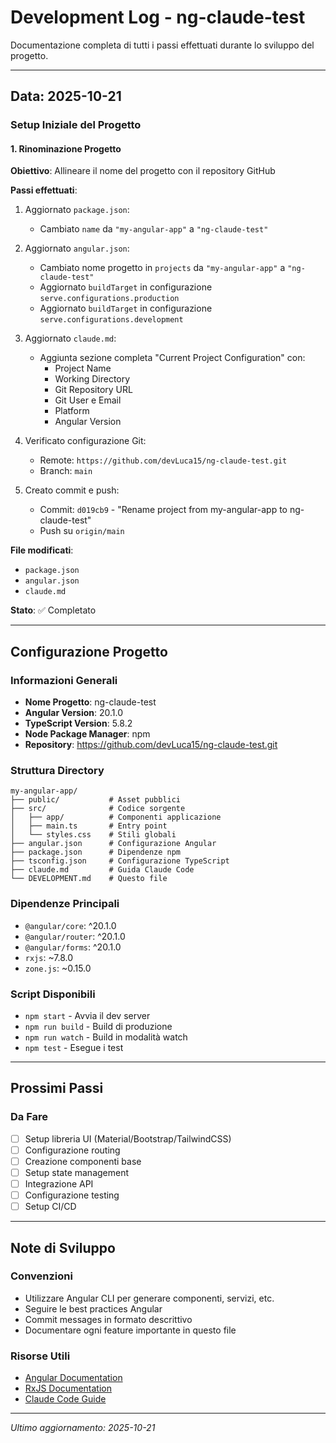 # Development Log - ng-claude-test

Documentazione completa di tutti i passi effettuati durante lo sviluppo del progetto.

---

## Data: 2025-10-21

### Setup Iniziale del Progetto

#### 1. Rinominazione Progetto
**Obiettivo**: Allineare il nome del progetto con il repository GitHub

**Passi effettuati**:
1. Aggiornato `package.json`:
   - Cambiato `name` da `"my-angular-app"` a `"ng-claude-test"`

2. Aggiornato `angular.json`:
   - Cambiato nome progetto in `projects` da `"my-angular-app"` a `"ng-claude-test"`
   - Aggiornato `buildTarget` in configurazione `serve.configurations.production`
   - Aggiornato `buildTarget` in configurazione `serve.configurations.development`

3. Aggiornato `claude.md`:
   - Aggiunta sezione completa "Current Project Configuration" con:
     - Project Name
     - Working Directory
     - Git Repository URL
     - Git User e Email
     - Platform
     - Angular Version

4. Verificato configurazione Git:
   - Remote: `https://github.com/devLuca15/ng-claude-test.git`
   - Branch: `main`

5. Creato commit e push:
   - Commit: `d019cb9` - "Rename project from my-angular-app to ng-claude-test"
   - Push su `origin/main`

**File modificati**:
- `package.json`
- `angular.json`
- `claude.md`

**Stato**: ✅ Completato

---

## Configurazione Progetto

### Informazioni Generali
- **Nome Progetto**: ng-claude-test
- **Angular Version**: 20.1.0
- **TypeScript Version**: 5.8.2
- **Node Package Manager**: npm
- **Repository**: https://github.com/devLuca15/ng-claude-test.git

### Struttura Directory
```
my-angular-app/
├── public/           # Asset pubblici
├── src/              # Codice sorgente
│   ├── app/          # Componenti applicazione
│   ├── main.ts       # Entry point
│   └── styles.css    # Stili globali
├── angular.json      # Configurazione Angular
├── package.json      # Dipendenze npm
├── tsconfig.json     # Configurazione TypeScript
├── claude.md         # Guida Claude Code
└── DEVELOPMENT.md    # Questo file
```

### Dipendenze Principali
- `@angular/core`: ^20.1.0
- `@angular/router`: ^20.1.0
- `@angular/forms`: ^20.1.0
- `rxjs`: ~7.8.0
- `zone.js`: ~0.15.0

### Script Disponibili
- `npm start` - Avvia il dev server
- `npm run build` - Build di produzione
- `npm run watch` - Build in modalità watch
- `npm test` - Esegue i test

---

## Prossimi Passi

### Da Fare
- [ ] Setup libreria UI (Material/Bootstrap/TailwindCSS)
- [ ] Configurazione routing
- [ ] Creazione componenti base
- [ ] Setup state management
- [ ] Integrazione API
- [ ] Configurazione testing
- [ ] Setup CI/CD

---

## Note di Sviluppo

### Convenzioni
- Utilizzare Angular CLI per generare componenti, servizi, etc.
- Seguire le best practices Angular
- Commit messages in formato descrittivo
- Documentare ogni feature importante in questo file

### Risorse Utili
- [Angular Documentation](https://angular.dev)
- [RxJS Documentation](https://rxjs.dev)
- [Claude Code Guide](./claude.md)

---

*Ultimo aggiornamento: 2025-10-21*
